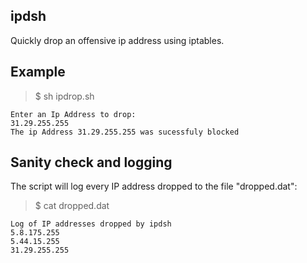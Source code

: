 ## ipdsh
Quickly drop an offensive ip address using iptables. 

## Example

   >$ sh ipdrop.sh 
  
    Enter an Ip Address to drop:
    31.29.255.255 
    The ip Address 31.29.255.255 was sucessfuly blocked

## Sanity check and logging

The script will log every IP address dropped to the file "dropped.dat":

  >$ cat dropped.dat 
  
    Log of IP addresses dropped by ipdsh
    5.8.175.255
    5.44.15.255
    31.29.255.255
  
